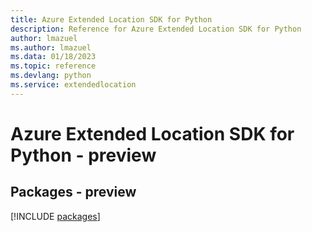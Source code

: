 ```yaml
---
title: Azure Extended Location SDK for Python
description: Reference for Azure Extended Location SDK for Python
author: lmazuel
ms.author: lmazuel
ms.data: 01/18/2023
ms.topic: reference
ms.devlang: python
ms.service: extendedlocation
---
```

# Azure Extended Location SDK for Python - preview
## Packages - preview
[!INCLUDE [packages](extended-location-index.md)]